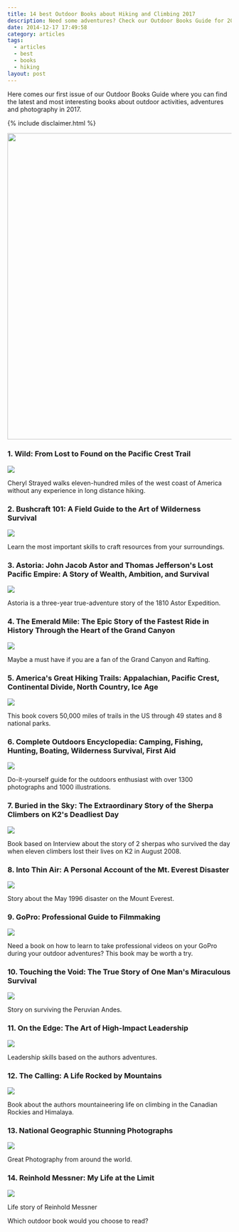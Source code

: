 ```yaml
---
title: 14 best Outdoor Books about Hiking and Climbing 2017
description: Need some adventures? Check our Outdoor Books Guide for 2017
date: 2014-12-17 17:49:58
category: articles
tags:
  - articles
  - best
  - books
  - hiking
layout: post
---
```

Here comes our first issue of our Outdoor Books Guide where you can find the latest and most interesting books about outdoor activities, adventures and photography in 2017.

{% include disclaimer.html %}

<a href="https://www.flickr.com/photos/90204224@N07/10906593816"><img src="https://farm4.staticflickr.com/3726/10906593816_40d9a30fce_b.jpg" width="1024" height="687"></a><!--more-->

### 1. Wild: From Lost to Found on the Pacific Crest Trail
<a rel="nofollow" href="http://www.amazon.com/gp/product/0307476073/ref=as_li_tl?ie=UTF8&camp=1789&creative=9325&creativeASIN=0307476073&linkCode=as2&tag=hikeve-20&linkId=VCDUL4R6QZOHA4PL"><img border="0" src="http://ws-na.amazon-adsystem.com/widgets/q?_encoding=UTF8&ASIN=0307476073&Format=_SL160_&ID=AsinImage&MarketPlace=US&ServiceVersion=20070822&WS=1&tag=hikeve-20" ></a><img src="http://ir-na.amazon-adsystem.com/e/ir?t=hikeve-20&l=as2&o=1&a=0307476073" width="1" height="1" border="0" alt="" style="border:none !important; margin:0px !important;" /><br>

Cheryl Strayed walks eleven-hundred miles of the west coast of America without any experience in long distance hiking.

### 2. Bushcraft 101: A Field Guide to the Art of Wilderness Survival
<a rel="nofollow" href="http://www.amazon.com/gp/product/1440579776/ref=as_li_tl?ie=UTF8&camp=1789&creative=9325&creativeASIN=1440579776&linkCode=as2&tag=hikeve-20&linkId=V2E7242ZX5TJXUTL"><img border="0" src="http://ws-na.amazon-adsystem.com/widgets/q?_encoding=UTF8&ASIN=1440579776&Format=_SL160_&ID=AsinImage&MarketPlace=US&ServiceVersion=20070822&WS=1&tag=hikeve-20" ></a><img src="http://ir-na.amazon-adsystem.com/e/ir?t=hikeve-20&l=as2&o=1&a=1440579776" width="1" height="1" border="0" alt="" style="border:none !important; margin:0px !important;" />

Learn the most important skills to craft resources from your surroundings.

### 3. Astoria: John Jacob Astor and Thomas Jefferson's Lost Pacific Empire: A Story of Wealth, Ambition, and Survival
<a rel="nofollow" href="http://www.amazon.com/gp/product/0062218298/ref=as_li_tl?ie=UTF8&camp=1789&creative=9325&creativeASIN=0062218298&linkCode=as2&tag=hikeve-20&linkId=WCWBK7WPDZR4HYNS"><img border="0" src="http://ws-na.amazon-adsystem.com/widgets/q?_encoding=UTF8&ASIN=0062218298&Format=_SL160_&ID=AsinImage&MarketPlace=US&ServiceVersion=20070822&WS=1&tag=hikeve-20" ></a><img src="http://ir-na.amazon-adsystem.com/e/ir?t=hikeve-20&l=as2&o=1&a=0062218298" width="1" height="1" border="0" alt="" style="border:none !important; margin:0px !important;" />

Astoria is a three-year true-adventure story of the 1810 Astor Expedition.

### 4. The Emerald Mile: The Epic Story of the Fastest Ride in History Through the Heart of the Grand Canyon
<a rel="nofollow" href="http://www.amazon.com/gp/product/1439159866/ref=as_li_tl?ie=UTF8&camp=1789&creative=9325&creativeASIN=1439159866&linkCode=as2&tag=hikeve-20&linkId=ZTLSQ3KZZH3JICUI"><img border="0" src="http://ws-na.amazon-adsystem.com/widgets/q?_encoding=UTF8&ASIN=1439159866&Format=_SL160_&ID=AsinImage&MarketPlace=US&ServiceVersion=20070822&WS=1&tag=hikeve-20" ></a><img src="http://ir-na.amazon-adsystem.com/e/ir?t=hikeve-20&l=as2&o=1&a=1439159866" width="1" height="1" border="0" alt="" style="border:none !important; margin:0px !important;" />

Maybe a must have if you are a fan of the Grand Canyon and Rafting.

### 5. America's Great Hiking Trails: Appalachian, Pacific Crest, Continental Divide, North Country, Ice Age

<a rel="nofollow" href="http://www.amazon.com/gp/product/0789327414/ref=as_li_tl?ie=UTF8&camp=1789&creative=9325&creativeASIN=0789327414&linkCode=as2&tag=hikeve-20&linkId=I5DSGJKLFJFOZNJG"><img border="0" src="http://ws-na.amazon-adsystem.com/widgets/q?_encoding=UTF8&ASIN=0789327414&Format=_SL160_&ID=AsinImage&MarketPlace=US&ServiceVersion=20070822&WS=1&tag=hikeve-20" ></a><img src="http://ir-na.amazon-adsystem.com/e/ir?t=hikeve-20&l=as2&o=1&a=0789327414" width="1" height="1" border="0" alt="" style="border:none !important; margin:0px !important;" />

This book covers 50,000 miles of trails in the US through 49 states and 8 national parks.

### 6. Complete Outdoors Encyclopedia: Camping, Fishing, Hunting, Boating, Wilderness Survival, First Aid
<a rel="nofollow" href="http://www.amazon.com/gp/product/0789327058/ref=as_li_tl?ie=UTF8&camp=1789&creative=9325&creativeASIN=0789327058&linkCode=as2&tag=hikeve-20&linkId=E5MZHGSXDTN75KTF"><img border="0" src="http://ws-na.amazon-adsystem.com/widgets/q?_encoding=UTF8&ASIN=0789327058&Format=_SL160_&ID=AsinImage&MarketPlace=US&ServiceVersion=20070822&WS=1&tag=hikeve-20" ></a><img src="http://ir-na.amazon-adsystem.com/e/ir?t=hikeve-20&l=as2&o=1&a=0789327058" width="1" height="1" border="0" alt="" style="border:none !important; margin:0px !important;" />

Do-it-yourself guide for the outdoors enthusiast with over 1300 photographs and 1000 illustrations.

### 7. Buried in the Sky: The Extraordinary Story of the Sherpa Climbers on K2's Deadliest Day
<a rel="nofollow" href="http://www.amazon.com/gp/product/0393345416/ref=as_li_tl?ie=UTF8&camp=1789&creative=9325&creativeASIN=0393345416&linkCode=as2&tag=hikeve-20&linkId=RJYV5QARJEVLHQNY"><img border="0" src="http://ws-na.amazon-adsystem.com/widgets/q?_encoding=UTF8&ASIN=0393345416&Format=_SL160_&ID=AsinImage&MarketPlace=US&ServiceVersion=20070822&WS=1&tag=hikeve-20" ></a><img src="http://ir-na.amazon-adsystem.com/e/ir?t=hikeve-20&l=as2&o=1&a=0393345416" width="1" height="1" border="0" alt="" style="border:none !important; margin:0px !important;" />

Book based on Interview about the story of 2 sherpas who survived the day when eleven climbers lost their lives on K2 in August 2008.

### 8. Into Thin Air: A Personal Account of the Mt. Everest Disaster
<a rel="nofollow" href="http://www.amazon.com/gp/product/0385494785/ref=as_li_tl?ie=UTF8&camp=1789&creative=9325&creativeASIN=0385494785&linkCode=as2&tag=hikeve-20&linkId=MPJ6XI5BUPVIWCA3"><img border="0" src="http://ws-na.amazon-adsystem.com/widgets/q?_encoding=UTF8&ASIN=0385494785&Format=_SL160_&ID=AsinImage&MarketPlace=US&ServiceVersion=20070822&WS=1&tag=hikeve-20" ></a><img src="http://ir-na.amazon-adsystem.com/e/ir?t=hikeve-20&l=as2&o=1&a=0385494785" width="1" height="1" border="0" alt="" style="border:none !important; margin:0px !important;" />

Story about the May 1996 disaster on the Mount Everest.

### 9. GoPro: Professional Guide to Filmmaking
<img border="0" src="http://ws-na.amazon-adsystem.com/widgets/q?_encoding=UTF8&ASIN=0321934164&Format=_SL160_&ID=AsinImage&MarketPlace=US&ServiceVersion=20070822&WS=1&tag=hikeve-20" ></a><img src="http://ir-na.amazon-adsystem.com/e/ir?t=hikeve-20&l=as2&o=1&a=0321934164" width="1" height="1" border="0" alt="" style="border:none !important; margin:0px !important;" />

Need a book on how to learn to take professional videos on your GoPro during your outdoor adventures? This book may be worth a try.

### 10. Touching the Void: The True Story of One Man's Miraculous Survival
<a rel="nofollow" href="http://www.amazon.com/gp/product/0060730552/ref=as_li_tl?ie=UTF8&camp=1789&creative=9325&creativeASIN=0060730552&linkCode=as2&tag=hikeve-20&linkId=GFP5432DIUD34HVQ"><img border="0" src="http://ws-na.amazon-adsystem.com/widgets/q?_encoding=UTF8&ASIN=0060730552&Format=_SL160_&ID=AsinImage&MarketPlace=US&ServiceVersion=20070822&WS=1&tag=hikeve-20" ></a><img src="http://ir-na.amazon-adsystem.com/e/ir?t=hikeve-20&l=as2&o=1&a=0060730552" width="1" height="1" border="0" alt="" style="border:none !important; margin:0px !important;" />

Story on surviving the Peruvian Andes.

### 11. On the Edge: The Art of High-Impact Leadership
<a rel="nofollow" href="http://www.amazon.com/gp/product/1455544876/ref=as_li_tl?ie=UTF8&camp=1789&creative=9325&creativeASIN=1455544876&linkCode=as2&tag=hikeve-20&linkId=BAR75UGXLTOPMIQL"><img border="0" src="http://ws-na.amazon-adsystem.com/widgets/q?_encoding=UTF8&ASIN=1455544876&Format=_SL160_&ID=AsinImage&MarketPlace=US&ServiceVersion=20070822&WS=1&tag=hikeve-20" ></a><img src="http://ir-na.amazon-adsystem.com/e/ir?t=hikeve-20&l=as2&o=1&a=1455544876" width="1" height="1" border="0" alt="" style="border:none !important; margin:0px !important;" />

Leadership skills based on the authors adventures.

### 12. The Calling: A Life Rocked by Mountains
<a rel="nofollow" href="http://www.amazon.com/gp/product/1938340310/ref=as_li_tl?ie=UTF8&camp=1789&creative=9325&creativeASIN=1938340310&linkCode=as2&tag=hikeve-20&linkId=B4UQHYHTPF46GAH7"><img border="0" src="http://ws-na.amazon-adsystem.com/widgets/q?_encoding=UTF8&ASIN=1938340310&Format=_SL160_&ID=AsinImage&MarketPlace=US&ServiceVersion=20070822&WS=1&tag=hikeve-20" ></a><img src="http://ir-na.amazon-adsystem.com/e/ir?t=hikeve-20&l=as2&o=1&a=1938340310" width="1" height="1" border="0" alt="" style="border:none !important; margin:0px !important;" />

Book about the authors mountaineering life on climbing in the Canadian Rockies and Himalaya.

### 13. National Geographic Stunning Photographs
<a rel="nofollow" href="http://www.amazon.com/gp/product/1426213921/ref=as_li_tl?ie=UTF8&camp=1789&creative=9325&creativeASIN=1426213921&linkCode=as2&tag=hikeve-20&linkId=WEREBZAN425LSJVL"><img border="0" src="http://ws-na.amazon-adsystem.com/widgets/q?_encoding=UTF8&ASIN=1426213921&Format=_SL160_&ID=AsinImage&MarketPlace=US&ServiceVersion=20070822&WS=1&tag=hikeve-20" ></a><img src="http://ir-na.amazon-adsystem.com/e/ir?t=hikeve-20&l=as2&o=1&a=1426213921" width="1" height="1" border="0" alt="" style="border:none !important; margin:0px !important;" />

Great Photography from around the world.

### 14. Reinhold Messner: My Life at the Limit
<a rel="nofollow" href="http://www.amazon.com/gp/product/1594858527/ref=as_li_tl?ie=UTF8&camp=1789&creative=9325&creativeASIN=1594858527&linkCode=as2&tag=hikeve-20&linkId=A6ITYRMREAU6JE7Q"><img border="0" src="http://ws-na.amazon-adsystem.com/widgets/q?_encoding=UTF8&ASIN=1594858527&Format=_SL160_&ID=AsinImage&MarketPlace=US&ServiceVersion=20070822&WS=1&tag=hikeve-20" ></a><img src="http://ir-na.amazon-adsystem.com/e/ir?t=hikeve-20&l=as2&o=1&a=1594858527" width="1" height="1" border="0" alt="" style="border:none !important; margin:0px !important;" />

Life story of Reinhold Messner

Which outdoor book would you choose to read?
